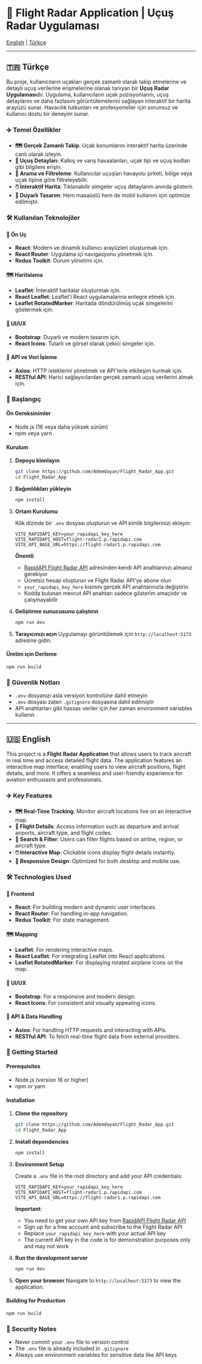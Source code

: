 # 🛫 Flight Radar Application | Uçuş Radar Uygulaması

[English](#english) | [Türkçe](#türkçe)

---

## 🇹🇷 Türkçe

Bu proje, kullanıcıların uçakları gerçek zamanlı olarak takip etmelerine ve detaylı uçuş verilerine erişmelerine olanak tanıyan bir **Uçuş Radar Uygulaması**dır. Uygulama, kullanıcıların uçak pozisyonlarını, uçuş detaylarını ve daha fazlasını görüntülemelerini sağlayan interaktif bir harita arayüzü sunar. Havacılık tutkunları ve profesyoneller için sorunsuz ve kullanıcı dostu bir deneyim sunar.

### ✈️ Temel Özellikler

- **🗺️ Gerçek Zamanlı Takip**: Uçak konumlarını interaktif harita üzerinde canlı olarak izleyin.
- **📌 Uçuş Detayları**: Kalkış ve varış havaalanları, uçak tipi ve uçuş kodları gibi bilgilere erişin.
- **🔎 Arama ve Filtreleme**: Kullanıcılar uçuşları havayolu şirketi, bölge veya uçak tipine göre filtreleyebilir.
- **🖱️ İnteraktif Harita**: Tıklanabilir simgeler uçuş detaylarını anında gösterir.
- **📱 Duyarlı Tasarım**: Hem masaüstü hem de mobil kullanım için optimize edilmiştir.

### 🛠 Kullanılan Teknolojiler

#### 🚀 Ön Uç

- **React**: Modern ve dinamik kullanıcı arayüzleri oluşturmak için.
- **React Router**: Uygulama içi navigasyonu yönetmek için.
- **Redux Toolkit**: Durum yönetimi için.

#### 🗺️ Haritalama

- **Leaflet**: İnteraktif haritalar oluşturmak için.
- **React Leaflet**: Leaflet'i React uygulamalarına entegre etmek için.
- **Leaflet RotatedMarker**: Haritada döndürülmüş uçak simgelerini göstermek için.

#### 🎨 UI/UX

- **Bootstrap**: Duyarlı ve modern tasarım için.
- **React Icons**: Tutarlı ve görsel olarak çekici simgeler için.

#### 🔗 API ve Veri İşleme

- **Axios**: HTTP isteklerini yönetmek ve API'lerle etkileşim kurmak için.
- **RESTful API**: Harici sağlayıcılardan gerçek zamanlı uçuş verilerini almak için.

### 🚀 Başlangıç

#### Ön Gereksinimler

- Node.js (16 veya daha yüksek sürüm)
- npm veya yarn

#### Kurulum

1. **Depoyu klonlayın**

   ```bash
   git clone https://github.com/Ademdayan/Flight_Radar_App.git
   cd Flight_Radar_App
   ```

2. **Bağımlılıkları yükleyin**

   ```bash
   npm install
   ```

3. **Ortam Kurulumu**

   Kök dizinde bir `.env` dosyası oluşturun ve API kimlik bilgilerinizi ekleyin:

   ```env
   VITE_RAPIDAPI_KEY=your_rapidapi_key_here
   VITE_RAPIDAPI_HOST=flight-radar1.p.rapidapi.com
   VITE_API_BASE_URL=https://flight-radar1.p.rapidapi.com
   ```

   **Önemli**:

   - [RapidAPI Flight Radar API](https://rapidapi.com/hub/flight-radar1-api) adresinden kendi API anahtarınızı almanız gerekiyor
   - Ücretsiz hesap oluşturun ve Flight Radar API'ye abone olun
   - `your_rapidapi_key_here` kısmını gerçek API anahtarınızla değiştirin
   - Kodda bulunan mevcut API anahtarı sadece gösterim amaçlıdır ve çalışmayabilir

4. **Geliştirme sunucusunu çalıştırın**

   ```bash
   npm run dev
   ```

5. **Tarayıcınızı açın**
   Uygulamayı görüntülemek için `http://localhost:5173` adresine gidin.

#### Üretim için Derleme

```bash
npm run build
```

### 🔐 Güvenlik Notları

- `.env` dosyanızı asla versiyon kontrolüne dahil etmeyin
- `.env` dosyası zaten `.gitignore` dosyasına dahil edilmiştir
- API anahtarları gibi hassas veriler için her zaman environment variables kullanın

---

## 🇺🇸 English

This project is a **Flight Radar Application** that allows users to track aircraft in real time and access detailed flight data. The application features an interactive map interface, enabling users to view aircraft positions, flight details, and more. It offers a seamless and user-friendly experience for aviation enthusiasts and professionals.

### ✈️ Key Features

- **🗺️ Real-Time Tracking**: Monitor aircraft locations live on an interactive map.
- **📌 Flight Details**: Access information such as departure and arrival airports, aircraft type, and flight codes.
- **🔎 Search & Filter**: Users can filter flights based on airline, region, or aircraft type.
- **🖱️ Interactive Map**: Clickable icons display flight details instantly.
- **📱 Responsive Design**: Optimized for both desktop and mobile use.

### 🛠 Technologies Used

#### 🚀 Frontend

- **React**: For building modern and dynamic user interfaces.
- **React Router**: For handling in-app navigation.
- **Redux Toolkit**: For state management.

#### 🗺️ Mapping

- **Leaflet**: For rendering interactive maps.
- **React Leaflet**: For integrating Leaflet into React applications.
- **Leaflet RotatedMarker**: For displaying rotated airplane icons on the map.

#### 🎨 UI/UX

- **Bootstrap**: For a responsive and modern design.
- **React Icons**: For consistent and visually appealing icons.

#### 🔗 API & Data Handling

- **Axios**: For handling HTTP requests and interacting with APIs.
- **RESTful API**: To fetch real-time flight data from external providers.

### 🚀 Getting Started

#### Prerequisites

- Node.js (version 16 or higher)
- npm or yarn

#### Installation

1. **Clone the repository**

   ```bash
   git clone https://github.com/Ademdayan/Flight_Radar_App.git
   cd Flight_Radar_App
   ```

2. **Install dependencies**

   ```bash
   npm install
   ```

3. **Environment Setup**

   Create a `.env` file in the root directory and add your API credentials:

   ```env
   VITE_RAPIDAPI_KEY=your_rapidapi_key_here
   VITE_RAPIDAPI_HOST=flight-radar1.p.rapidapi.com
   VITE_API_BASE_URL=https://flight-radar1.p.rapidapi.com
   ```

   **Important**:

   - You need to get your own API key from [RapidAPI Flight Radar API](https://rapidapi.com/hub/flight-radar1-api)
   - Sign up for a free account and subscribe to the Flight Radar API
   - Replace `your_rapidapi_key_here` with your actual API key
   - The current API key in the code is for demonstration purposes only and may not work

4. **Run the development server**

   ```bash
   npm run dev
   ```

5. **Open your browser**
   Navigate to `http://localhost:5173` to view the application.

#### Building for Production

```bash
npm run build
```

### 🔐 Security Notes

- Never commit your `.env` file to version control
- The `.env` file is already included in `.gitignore`
- Always use environment variables for sensitive data like API keys


